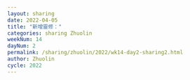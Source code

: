 ```yaml
---
layout: sharing
date: 2022-04-05
title: "新增靈修："
categories: sharing Zhuolin
weekNum: 14
dayNum: 2
permalink: /sharing/zhuolin/2022/wk14-day2-sharing2.html
author: Zhuolin
cycle: 2022
---  
```

